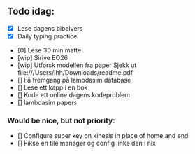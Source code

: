 ## Todo idag:

- [x] Lese dagens bibelvers
- [x] Daily typing practice
- [0] Lese 30 min matte
- [wip] Sirive EO26
- [wip] Utforsk modellen fra paper
  Sjekk ut file:///Users/lhh/Downloads/readme.pdf
- [] Få fremgang på lambdasim database
- [] Lese ett kapp i en bok
- [] Kode ett online dagens kodeproblem
- [] lambdasim papers

### Would be nice, but not priority:

- [] Configure super key on kinesis in place of home and end
- [] Fikse en tile manager og config linke den i nix
